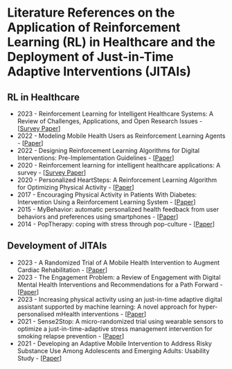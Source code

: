 # Literature References on the Application of Reinforcement Learning (RL) in Healthcare and the Deployment of Just-in-Time Adaptive Interventions (JITAIs)

## RL in Healthcare
* 2023 - Reinforcement Learning for Intelligent Healthcare Systems: A Review of Challenges, Applications, and Open Research Issues - [[Survey Paper](https://ieeexplore.ieee.org/abstract/document/10162185?casa_token=XVoTf7ODvsgAAAAA:9s8_MJl36CbOwFhepxSRIsoRwDmjNN0Uda3MwVg6wCRbMaiUZyh_LFg12ZD330mzKWQJk1Icvg)]
* 2022 - Modeling Mobile Health Users as Reinforcement Learning Agents - [[Paper](https://arxiv.org/abs/2212.00863)]
* 2022 - Designing Reinforcement Learning Algorithms for Digital Interventions: Pre-Implementation Guidelines - [[Paper](https://www.mdpi.com/1999-4893/15/8/255)]
* 2020 - Reinforcement learning for intelligent healthcare applications: A survey - [[Survey Paper](https://www.sciencedirect.com/science/article/pii/S093336572031229X)]
* 2020 - Personalized HeartSteps: A Reinforcement Learning Algorithm for Optimizing Physical Activity - [[Paper](https://pubmed.ncbi.nlm.nih.gov/34527853/)]
* 2017 - Encouraging Physical Activity in Patients With Diabetes: Intervention Using a Reinforcement Learning System - [[Paper](https://www.ncbi.nlm.nih.gov/pmc/articles/PMC5654735/)]
* 2015 - MyBehavior: automatic personalized health feedback from user behaviors and preferences using smartphones - [[Paper](https://dl.acm.org/doi/10.1145/2750858.2805840)]
* 2014 - PopTherapy: coping with stress through pop-culture - [[Paper](https://dl.acm.org/doi/10.4108/icst.pervasivehealth.2014.255070)]

## Develoyment of JITAIs
* 2023 - A Randomized Trial of A Mobile Health Intervention to Augment Cardiac Rehabilitation - [[Paper](https://link.springer.com/article/10.1007/s40501-023-00297-3)]
* 2023 - The Engagement Problem: a Review of Engagement with Digital Mental Health Interventions and Recommendations for a Path Forward - [[Paper](https://link.springer.com/article/10.1007/s40501-023-00297-3)]
* 2023 - Increasing physical activity using an just-in-time adaptive digital assistant supported by machine learning: A novel approach for hyper-personalised mHealth interventions - [[Paper](https://www.sciencedirect.com/science/article/pii/S1532046423001569)]
* 2021 - Sense2Stop: A micro-randomized trial using wearable sensors to optimize a just-in-time-adaptive stress management intervention for smoking relapse prevention - [[Paper](https://www.sciencedirect.com/science/article/pii/S1551714421002706)]
* 2021 - Developing an Adaptive Mobile Intervention to Address Risky Substance Use Among Adolescents and Emerging Adults: Usability Study - [[Paper](https://mhealth.jmir.org/2021/1/e24424/PDF)]
